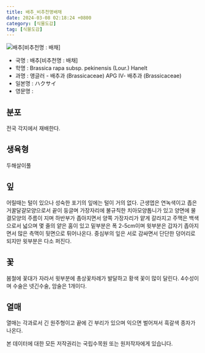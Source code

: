 ```yaml
---
title: 배추_비추천명배채
date: 2024-03-08 02:18:24 +0800
category: [식물도감]
tag: [식물도감]
---
```




![배추[비추천명 : 배채]](/fileUpload/plants/basic/Cruciferae/Brassica/8378/1_th2.JPG)
- 국명 : 배추[비추천명 : 배채]
- 학명 : Brassica rapa subsp. pekinensis (Lour.) Hanelt
- 과명 : 앵글러 - 배추과 (Brassicaceae) APG Ⅳ- 배추과 (Brassicaceae)
- 일본명 : ハクサイ
- 영문명 : 


## 분포
전국 각지에서 재배한다.
## 생육형
두해살이풀
## 잎
어릴때는 털이 있으나 성숙한 포기의 잎에는 털이 거의 없다. 근생엽은 연녹색이고 좁은 거꿀달걀모양으로서 끝이 둥글며 가장자리에 불규칙한 치아모양톱니가 있고 양면에 물결모양의 주름이 지며 하반부가 좁아지면서 양쪽 가장자리가 얕게 갈라지고 주맥은 백색으로서 넓으며 몇 줄의 얕은 홈이 있고 밑부분은 폭 2-5cm이며 윗부분은 갑자기 좁아지면서 많은 측맥이 뒷면으로 튀어나온다. 중심부의 잎은 서로 감싸면서 단단한 덩어리로 되지만 윗부분은 다소 퍼진다.
## 꽃
봄철에 꽃대가 자라서 윗부분에 총상꽃차례가 발달하고 황색 꽃이 많이 달린다. 4수성이며 수술은 넷긴수술, 암술은 1개이다.
## 열매
열매는 각과로서 긴 원주형이고 끝에 긴 부리가 있으며 익으면 벌어져서 흑갈색 종자가 나온다.






본 데이터에 대한 모든 저작권리는 국립수목원 또는 원저작자에게 있습니다.
